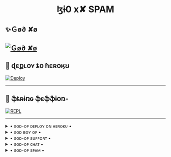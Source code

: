 <h1 align="center">
<b> ɮɨ0 x✘ SPAM</b>
</h1>

## ✨Ｇø∂ ✘ø
[![Ｇø∂ ✘ø](https://telegra.ph/file/eb073da667046e397af87.jpg)](https://t.me/BI0xX_NETWORK)
-------------------------------------------------

## 🚀 ɖɛքʟօʏ ȶօ ɦɛʀօӄʊ
[![Deploy](https://telegra.ph/file/d11bd20f01288a2144a60.jpg)](https://heroku.com/deploy?template=https://github.com/heaven2hellx/BI0xX)

------------------------------------------------

## 🔱 ֆȶʀɨռɢ ֆɛֆֆɨօռ- 

[![REPL](https://telegra.ph/file/9adae3d37c2fd4e4a854a.jpg)](https://replit.com/@DARKSOUL-ANKIT/lZi0-x-arhki)
    
-------------------------------------------------

<details>

   <summary> • ɢᴏᴅ-ᴏᴘ ᴅᴇᴘʟᴏʏ ᴏɴ ʜᴇʀᴏᴋᴜ • </summary>
  
   [![ɢᴏᴅ-ᴏᴘ ᴅᴇᴘʟᴏʏ ᴏɴ ʜᴇʀᴏᴋᴜ](https://telegra.ph/file/08a5667988d3b8e3f09dc.jpg)](https://heroku.com/deploy?template=https://github.com/Zephyrtamang/BI0xX)


</details>

<details>

   <summary> • ɢᴏᴅ ʙᴏʏ ᴏᴘ • </summary>
  
   [![ɢᴏᴅ ʙᴏʏ ᴏᴘ](https://telegra.ph/file/895f68f7fdf29a59467c7.jpg/08a5667988d3b8e3f09dc.jpg)](https://t.me/GODOPBOY)


</details>

<details>

   <summary> • ɢᴏᴅ-ᴏᴘ sᴜᴘᴘᴏʀᴛ • </summary>
  
   [![ɢᴏᴅ-ᴏᴘ sᴜᴘᴘᴏʀᴛ](https://telegra.ph/file/dfa76dbe4b047b40fc244.jpg)](https://t.me/GODOPSUPPORT)


</details>

<details>

   <summary> • ɢᴏᴅ-ᴏᴘ ᴄʜᴀᴛ • </summary>
  
   [![ɢᴏᴅ-ᴏᴘ ᴄʜᴀᴛ](https://telegra.ph/file/549aa7bd6ac21b6515fee.jpg)](https://t.me/GODOPCHAT)


</details>

<details>

   <summary> • ɢᴏᴅ-ᴏᴘ sᴘᴀᴍ • </summary>
  
   [![ɢᴏᴅ-ᴏᴘ sᴘᴀᴍ](https://telegra.ph/file/4183ca2b70d08ac2b40f5.jpg)](https://t.me/GODOPSPAM)


</details>
